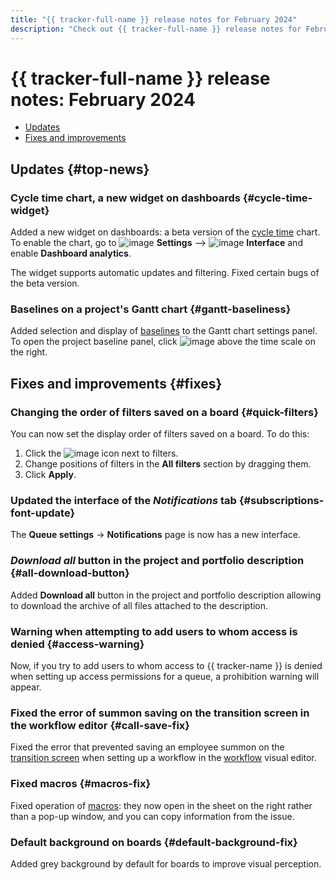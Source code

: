 ```yaml
---
title: "{{ tracker-full-name }} release notes for February 2024"
description: "Check out {{ tracker-full-name }} release notes for February 2024."
---
```


# {{ tracker-full-name }} release notes: February 2024

* [Updates](#top-news)
* [Fixes and improvements](#fixes)

## Updates {#top-news}


### Cycle time chart, a new widget on dashboards {#cycle-time-widget}

Added a new widget on dashboards: a beta version of the [cycle time](../user/cycle-time.md) chart. To enable the chart, go to ![image](../../_assets/tracker/svg/settings.svg) **Settings** ⟶ ![image](../../_assets/tracker/svg/interface.svg) **Interface** and enable **Dashboard analytics**.

The widget supports automatic updates and filtering. Fixed certain bugs of the beta version.

### Baselines on a project's Gantt chart {#gantt-baseliness}

Added selection and display of [baselines](../gantt/project.md#baselines) to the Gantt chart settings panel. To open the project baseline panel, click ![image](../../_assets/console-icons/clock-arrow-rotate-left.svg) above the time scale on the right.


## Fixes and improvements {#fixes}

### Changing the order of filters saved on a board {#quick-filters}

You can now set the display order of filters saved on a board. To do this:

1. Click the ![image](../../_assets/console-icons/gear.svg) icon next to filters.
1. Change positions of filters in the **All filters** section by dragging them.
1. Click **Apply**.

### Updated the interface of the _Notifications_ tab {#subscriptions-font-update}

The **Queue settings** → **Notifications** page is now has a new interface.

### _Download all_ button in the project and portfolio description {#all-download-button}

Added **Download all** button in the project and portfolio description allowing to download the archive of all files attached to the description.

### Warning when attempting to add users to whom access is denied {#access-warning}

Now, if you try to add users to whom access to {{ tracker-name }} is denied when setting up access permissions for a queue, a prohibition warning will appear.


### Fixed the error of summon saving on the transition screen in the workflow editor {#call-save-fix}

Fixed the error that prevented saving an employee summon on the [transition screen](../manager/workflow-action-edit.md#screen) when setting up a workflow in the [workflow](../manager/workflow.md) visual editor.

### Fixed macros {#macros-fix}

Fixed operation of [macros](../manager/create-macroses.md): they now open in the sheet on the right rather than a pop-up window, and you can copy information from the issue.

### Default background on boards {#default-background-fix}

Added grey background by default for boards to improve visual perception.
